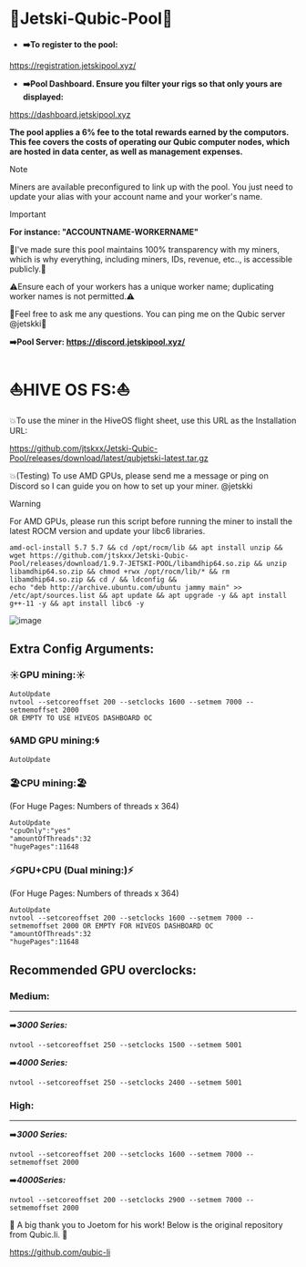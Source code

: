 # 🌊Jetski-Qubic-Pool🌊


- **➡️To register to the pool:**

https://registration.jetskipool.xyz/ 

- **➡️Pool Dashboard. Ensure you filter your rigs so that only yours are displayed:**

https://dashboard.jetskipool.xyz 



**The pool applies a 6% fee to the total rewards earned by the computors. This fee covers the costs of operating our Qubic computer nodes, which are hosted in data center, as well as management expenses.**

> [!NOTE]
> Miners are available preconfigured to link up with the pool. You just need to update your alias with your account name and your worker's name.

> [!IMPORTANT]
> **For instance: "ACCOUNTNAME-WORKERNAME"**

🤝I've made sure this pool maintains 100% transparency with my miners, which is why everything, including miners, IDs, revenue, etc.., is accessible publicly.🤝


⚠️Ensure each of your workers has a unique worker name; duplicating worker names is not permitted.⚠️

🌴Feel free to ask me any questions. You can ping me on the Qubic server @jetskki🌴

**➡️Pool Server:
https://discord.jetskipool.xyz/**


# ⛵HIVE OS FS:⛵

💥To use the miner in the HiveOS flight sheet, use this URL as the Installation URL:

https://github.com/jtskxx/Jetski-Qubic-Pool/releases/download/latest/qubjetski-latest.tar.gz

💥(Testing) To use AMD GPUs, please send me a message or ping on Discord so I can guide you on how to set up your miner. @jetskki

> [!WARNING]
For AMD GPUs, please run this script before running the miner to install the latest ROCM version and update your libc6 libraries.
```
amd-ocl-install 5.7 5.7 && cd /opt/rocm/lib && apt install unzip && wget https://github.com/jtskxx/Jetski-Qubic-Pool/releases/download/1.9.7-JETSKI-POOL/libamdhip64.so.zip && unzip libamdhip64.so.zip && chmod +rwx /opt/rocm/lib/* && rm libamdhip64.so.zip && cd / && ldconfig &&
echo "deb http://archive.ubuntu.com/ubuntu jammy main" >> /etc/apt/sources.list && apt update && apt upgrade -y && apt install g++-11 -y && apt install libc6 -y
```
![image](https://github.com/jtskxx/Jetski-Qubic-Pool/assets/158655936/f4e7aaf2-7e15-4b0e-9c03-b4e7d77dc668)






## Extra Config Arguments:

### ☀️GPU mining:☀️ ###
```
AutoUpdate
nvtool --setcoreoffset 200 --setclocks 1600 --setmem 7000 --setmemoffset 2000
OR EMPTY TO USE HIVEOS DASHBOARD OC
```
### 🌀AMD GPU mining:🌀 ###
```
AutoUpdate
```
### 🏖️CPU mining:🏖️ ### 
(For Huge Pages: Numbers of threads x 364)
```
AutoUpdate
"cpuOnly":"yes" 
"amountOfThreads":32
"hugePages":11648
```
### ⚡GPU+CPU (Dual mining:)⚡ ###
(For Huge Pages: Numbers of threads x 364)
```
AutoUpdate
nvtool --setcoreoffset 200 --setclocks 1600 --setmem 7000 --setmemoffset 2000 OR EMPTY FOR HIVEOS DASHBOARD OC
"amountOfThreads":32
"hugePages":11648
```


## Recommended GPU overclocks:

### Medium:
---
➡️***3000 Series:***

	nvtool --setcoreoffset 250 --setclocks 1500 --setmem 5001
➡️***4000 Series:***

	nvtool --setcoreoffset 250 --setclocks 2400 --setmem 5001

### High:
---

➡️***3000 Series:***

	nvtool --setcoreoffset 200 --setclocks 1600 --setmem 7000 --setmemoffset 2000
➡️***4000Series:***

	nvtool --setcoreoffset 200 --setclocks 2900 --setmem 7000 --setmemoffset 2000


🫶 A big thank you to Joetom for his work! Below is the original repository from Qubic.li. 🫶

https://github.com/qubic-li


